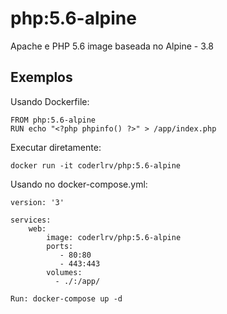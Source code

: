 # php:5.6-alpine
Apache e PHP 5.6 image baseada no Alpine - 3.8

## Exemplos

Usando Dockerfile:

```
FROM php:5.6-alpine
RUN echo "<?php phpinfo() ?>" > /app/index.php
```

Executar diretamente:

```
docker run -it coderlrv/php:5.6-alpine
```

Usando no docker-compose.yml:

```
version: '3'

services:
	web:
	    image: coderlrv/php:5.6-alpine
	    ports:
	       - 80:80
	       - 443:443
	    volumes:
	      - ./:/app/
```
```
Run: docker-compose up -d
```


